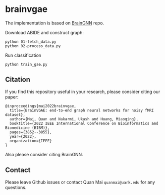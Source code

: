 # brainvgae


The implementation is based on [BrainGNN](https://github.com/xxlya/BrainGNN_Pytorch) repo. 

Download ABIDE and construct graph:
```
python 01-fetch_data.py
python 02-process_data.py
```

Run classification
```
python train_gae.py
```

## Citation
If you find this repository useful in your research, please consider citing our paper:

```
@inproceedings{mai2022brainvgae,
  title={BrainVGAE: end-to-end graph neural networks for noisy fMRI dataset},
  author={Mai, Quan and Nakarmi, Ukash and Huang, Miaoqing},
  booktitle={2022 IEEE International Conference on Bioinformatics and Biomedicine (BIBM)},
  pages={3852--3855},
  year={2022},
  organization={IEEE}
}
```

Also please consider citing BrainGNN.

## Contact
Please leave Github issues or contact Quan Mai `quanmai@uark.edu` for any questions.
